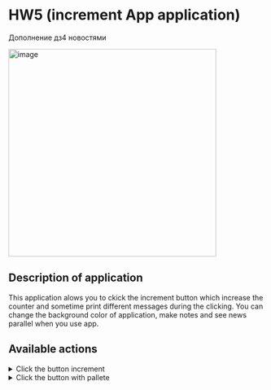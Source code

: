 # HW5 (increment App application)

Дополнение дз4 новостями

<img width="408" alt="image" src="https://user-images.githubusercontent.com/61533809/210195324-18c30e8b-ffd7-41ca-97fc-13aa4dc0ac03.png">

## Description of application

This application alows you to ckick the increment button which increase the counter and sometime print different messages during the clicking. You can change the background color of application, make notes and see news parallel when you use app.

## Available actions
<details>
  <summary> Click the button increment
</summary>
  <pre><code lang="">
  <img width="93" alt="image" src="https://user-images.githubusercontent.com/61533809/210197278-1acf1942-f83f-4078-afca-490e29f90c0c.png">
  
This operation will increase the counter and sometimes print different messages in the top-center side.\
<img width="334" alt="image" src="https://user-images.githubusercontent.com/61533809/210196847-f3ca2808-9f52-4102-a365-a171c761cc0c.png">
</code></pre>
</details>

<details>
  <summary> Click the button with pallete 
</summary>
  <pre><code lang="">
  <img width="100" alt="image" src="https://user-images.githubusercontent.com/61533809/210197323-c5a0bdaa-ccd0-4f85-96bf-80fbce377de0.png">
  
This operation will change the background color with your settings.


Example:
  Was:
<img width="354" alt="image" src="https://user-images.githubusercontent.com/61533809/210197098-b42fceeb-0484-43f3-ba14-c282b214d715.png">
  
 Has become:
<img width="359" alt="image" src="https://user-images.githubusercontent.com/61533809/210197142-e9303300-84eb-4298-9598-14b7fe9ff4ab.png">
</code></pre>
</details>
